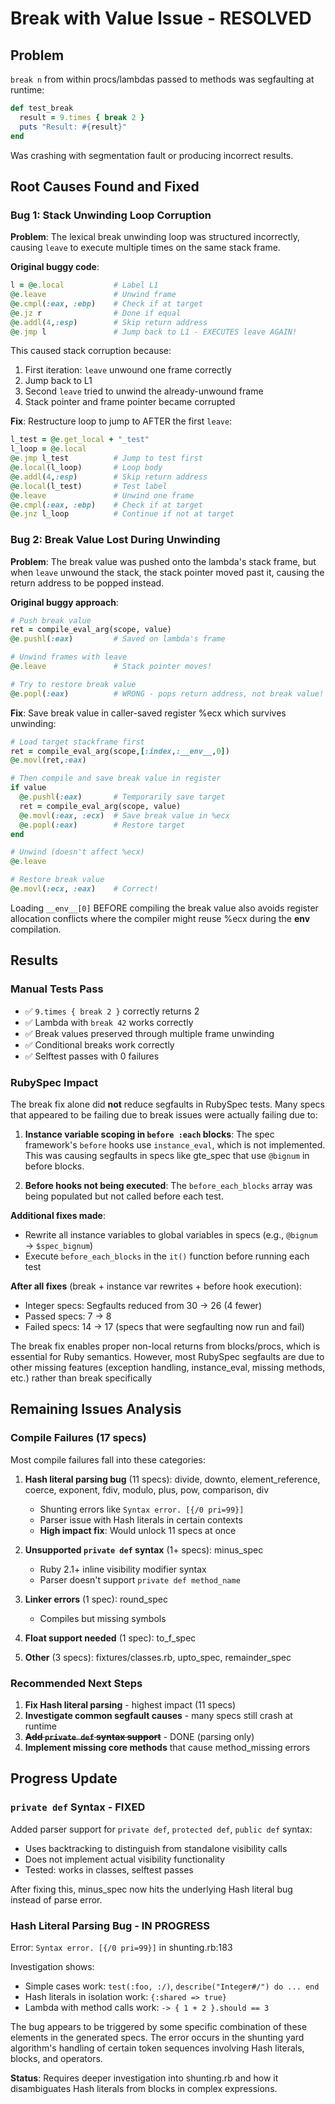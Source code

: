 # Break with Value Issue - RESOLVED

## Problem
`break n` from within procs/lambdas passed to methods was segfaulting at runtime:
```ruby
def test_break
  result = 9.times { break 2 }
  puts "Result: #{result}"
end
```

Was crashing with segmentation fault or producing incorrect results.

## Root Causes Found and Fixed

### Bug 1: Stack Unwinding Loop Corruption
**Problem**: The lexical break unwinding loop was structured incorrectly, causing `leave` to execute multiple times on the same stack frame.

**Original buggy code**:
```ruby
l = @e.local           # Label L1
@e.leave               # Unwind frame
@e.cmpl(:eax, :ebp)    # Check if at target
@e.jz r                # Done if equal
@e.addl(4,:esp)        # Skip return address
@e.jmp l               # Jump back to L1 - EXECUTES leave AGAIN!
```

This caused stack corruption because:
1. First iteration: `leave` unwound one frame correctly
2. Jump back to L1
3. Second `leave` tried to unwind the already-unwound frame
4. Stack pointer and frame pointer became corrupted

**Fix**: Restructure loop to jump to AFTER the first `leave`:
```ruby
l_test = @e.get_local + "_test"
l_loop = @e.local
@e.jmp l_test          # Jump to test first
@e.local(l_loop)       # Loop body
@e.addl(4,:esp)        # Skip return address
@e.local(l_test)       # Test label
@e.leave               # Unwind one frame
@e.cmpl(:eax, :ebp)    # Check if at target
@e.jnz l_loop          # Continue if not at target
```

### Bug 2: Break Value Lost During Unwinding
**Problem**: The break value was pushed onto the lambda's stack frame, but when `leave` unwound the stack, the stack pointer moved past it, causing the return address to be popped instead.

**Original buggy approach**:
```ruby
# Push break value
ret = compile_eval_arg(scope, value)
@e.pushl(:eax)         # Saved on lambda's frame

# Unwind frames with leave
@e.leave               # Stack pointer moves!

# Try to restore break value
@e.popl(:eax)          # WRONG - pops return address, not break value!
```

**Fix**: Save break value in caller-saved register %ecx which survives unwinding:
```ruby
# Load target stackframe first
ret = compile_eval_arg(scope,[:index,:__env__,0])
@e.movl(ret,:eax)

# Then compile and save break value in register
if value
  @e.pushl(:eax)       # Temporarily save target
  ret = compile_eval_arg(scope, value)
  @e.movl(:eax, :ecx)  # Save break value in %ecx
  @e.popl(:eax)        # Restore target
end

# Unwind (doesn't affect %ecx)
@e.leave

# Restore break value
@e.movl(:ecx, :eax)    # Correct!
```

Loading `__env__[0]` BEFORE compiling the break value also avoids register allocation conflicts where the compiler might reuse %ecx during the __env__ compilation.

## Results

### Manual Tests Pass
- ✅ `9.times { break 2 }` correctly returns 2
- ✅ Lambda with `break 42` works correctly
- ✅ Break values preserved through multiple frame unwinding
- ✅ Conditional breaks work correctly
- ✅ Selftest passes with 0 failures

### RubySpec Impact

The break fix alone did **not** reduce segfaults in RubySpec tests. Many specs that appeared to be failing due to break issues were actually failing due to:

1. **Instance variable scoping in `before :each` blocks**: The spec framework's `before` hooks use `instance_eval`, which is not implemented. This was causing segfaults in specs like gte_spec that use `@bignum` in before blocks.

2. **Before hooks not being executed**: The `before_each_blocks` array was being populated but not called before each test.

**Additional fixes made**:
- Rewrite all instance variables to global variables in specs (e.g., `@bignum` → `$spec_bignum`)
- Execute `before_each_blocks` in the `it()` function before running each test

**After all fixes** (break + instance var rewrites + before hook execution):
- Integer specs: Segfaults reduced from 30 → 26 (4 fewer)
- Passed specs: 7 → 8
- Failed specs: 14 → 17 (specs that were segfaulting now run and fail)

The break fix enables proper non-local returns from blocks/procs, which is essential for Ruby semantics. However, most RubySpec segfaults are due to other missing features (exception handling, instance_eval, missing methods, etc.) rather than break specifically

## Remaining Issues Analysis

### Compile Failures (17 specs)
Most compile failures fall into these categories:

1. **Hash literal parsing bug** (11 specs): divide, downto, element_reference, coerce, exponent, fdiv, modulo, plus, pow, comparison, div
   - Shunting errors like `Syntax error. [{/0 pri=99}]`
   - Parser issue with Hash literals in certain contexts
   - **High impact fix**: Would unlock 11 specs at once

2. **Unsupported `private def` syntax** (1+ specs): minus_spec
   - Ruby 2.1+ inline visibility modifier syntax
   - Parser doesn't support `private def method_name`

3. **Linker errors** (1 spec): round_spec
   - Compiles but missing symbols

4. **Float support needed** (1 spec): to_f_spec

5. **Other** (3 specs): fixtures/classes.rb, upto_spec, remainder_spec

### Recommended Next Steps
1. **Fix Hash literal parsing** - highest impact (11 specs)
2. **Investigate common segfault causes** - many specs still crash at runtime
3. ~~**Add `private def` syntax support**~~ - DONE (parsing only)
4. **Implement missing core methods** that cause method_missing errors

## Progress Update

### `private def` Syntax - FIXED
Added parser support for `private def`, `protected def`, `public def` syntax:
- Uses backtracking to distinguish from standalone visibility calls
- Does not implement actual visibility functionality
- Tested: works in classes, selftest passes

After fixing this, minus_spec now hits the underlying Hash literal bug instead of parse error.

### Hash Literal Parsing Bug - IN PROGRESS
Error: `Syntax error. [{/0 pri=99}]` in shunting.rb:183

Investigation shows:
- Simple cases work: `test(:foo, :/)`, `describe("Integer#/") do ... end`
- Hash literals in isolation work: `{:shared => true}`
- Lambda with method calls work: `-> { 1 + 2 }.should == 3`

The bug appears to be triggered by some specific combination of these elements in the generated specs. The error occurs in the shunting yard algorithm's handling of certain token sequences involving Hash literals, blocks, and operators.

**Status**: Requires deeper investigation into shunting.rb and how it disambiguates Hash literals from blocks in complex expressions.
